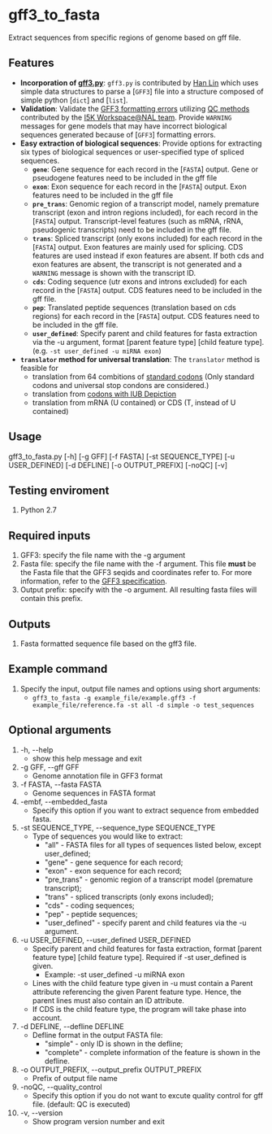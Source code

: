 # gff3_to_fasta

Extract sequences from specific regions of genome based on gff file.

## Features

* **Incorporation of [gff3.py](https://github.com/hotdogee/gff3-py)**: `gff3.py` is contributed by [Han Lin](https://github.com/hotdogee) which uses simple data structures to parse a [`GFF3`] file into a structure composed of simple python [`dict`] and [`list`].
* **Validation**: Validate the [GFF3 formatting errors](https://github.com/NAL-i5K/I5KNAL_OGS/wiki/QC-phase) utilizing [QC methods](tree/master/bin/gff-QC.py) contributed by the [I5K Workspace@NAL team](https://i5k.nal.usda.gov/). Provide `WARNING` messages for gene models that may have incorrect biological sequences generated because of [`GFF3`] formatting errors.
* **Easy extraction of biological sequences**: Provide options for extracting six types of biological sequences or user-specified type of spliced sequences.
    - **`gene`**: Gene sequence for each record in the [`FASTA`] output. Gene or pseudogene features need to be included in the gff file
    - **`exon`**: Exon sequence for each record in the [`FASTA`] output. Exon features need to be included in the gff file
    - **`pre_trans`**: Genomic region of a transcript model, namely premature transcript (exon and intron regions included), for each record in the [`FASTA`] output. Transcript-level features (such as mRNA, rRNA, pseudogenic transcripts) need to be included in the gff file.
    - **`trans`**: Spliced transcript (only exons included) for each record in the [`FASTA`] output. Exon features are mainly used for splicing. CDS features are used instead if exon features are absent. If both cds and exon features are absent, the transcript is not generated and a `WARNING` message is shown with the transcript ID.
    - **`cds`**: Coding sequence (utr exons and introns excluded) for each record in the [`FASTA`] output. CDS features need to be included in the gff file.
    - **`pep`**: Translated peptide sequences (translation based on cds regions) for each record in the [`FASTA`] output. CDS features need to be included in the gff file.
    - **`user_defined`**: Specify parent and child features for fasta extraction via the -u argument, format [parent feature type] [child feature type].(e.g. `-st user_defined -u miRNA exon`)
* **`translator` method for universal translation**: The `translator` method is feasible for
    - translation from 64 combitions of [standard codons](http://www-bimas.cit.nih.gov/molbio/translate/codes.html) (Only standard codons and universal stop condons are considered.)
    - translation from [codons with IUB Depiction](http://www-bimas.cit.nih.gov/molbio/translate/codes.html)
    - translation from mRNA (U contained) or CDS (T, instead of U contained)

## Usage

gff3_to_fasta.py [-h] [-g GFF] [-f FASTA] [-st SEQUENCE_TYPE] [-u USER_DEFINED] [-d DEFLINE] [-o OUTPUT_PREFIX] [-noQC] [-v]

## Testing enviroment
1. Python 2.7

## Required inputs

1. GFF3: specify the file name with the -g argument
2. Fasta file: specify the file name with the -f argument. This file **must** be the Fasta file that the GFF3 seqids and coordinates refer to. For more information, refer to the [GFF3 specification](https://github.com/The-Sequence-Ontology/Specifications/blob/master/gff3.md).
3. Output prefix: specify with the -o argument. All resulting fasta files will contain this prefix.

## Outputs

1. Fasta formatted sequence file based on the gff3 file.

## Example command

1. Specify the input, output file names and options using short arguments:
    - `gff3_to_fasta -g example_file/example.gff3 -f example_file/reference.fa -st all -d simple -o test_sequences`

## Optional arguments

1. -h, --help
    - show this help message and exit
2. -g GFF, --gff GFF
    - Genome annotation file in GFF3 format
3. -f FASTA, --fasta FASTA
    - Genome sequences in FASTA format
4. -embf, --embedded_fasta
    - Specify this option if you want to extract sequence from embedded fasta.
5. -st SEQUENCE_TYPE, --sequence_type SEQUENCE_TYPE
    - Type of sequences you would like to extract:
        * "all" - FASTA files for all types of sequences listed below, except user_defined;
        * "gene" - gene sequence for each record;
        * "exon" - exon sequence for each record;
        * "pre_trans" - genomic region of a transcript model (premature transcript);
        * "trans" - spliced transcripts (only exons included);
        * "cds" - coding sequences;
        * "pep" - peptide sequences;
        * "user_defined" - specify parent and child features via the -u argument.
6. -u USER_DEFINED, --user_defined USER_DEFINED
    - Specify parent and child features for fasta extraction, format [parent feature type] [child feature type]. Required if -st user_defined is given.
        * Example: -st user_defined -u miRNA exon
	* Lines with the child feature type given in -u must contain a Parent attribute referencing the given Parent feature type. Hence, the parent lines must also contain an ID attribute.
	* If CDS is the child feature type, the program will take phase into account.
7. -d DEFLINE, --defline DEFLINE
    - Defline format in the output FASTA file:
        * "simple" - only ID is shown in the defline;
        * "complete" - complete information of the feature is shown in the defline.
8. -o OUTPUT_PREFIX, --output_prefix OUTPUT_PREFIX
    - Prefix of output file name
9. -noQC, --quality_control
    - Specify this option if you do not want to excute quality control for gff file. (default: QC is executed)
10. -v, --version
    - Show program version number and exit

